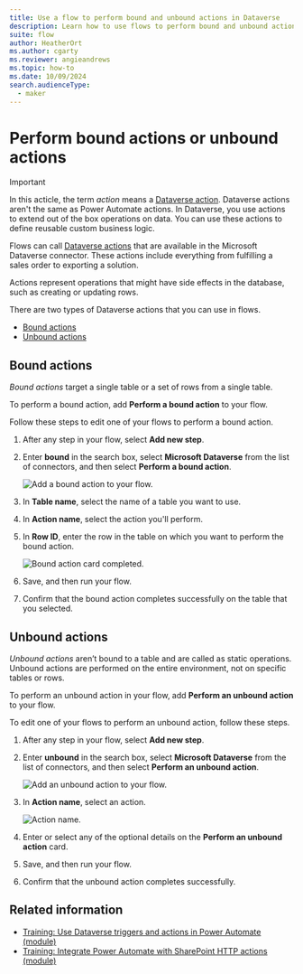 ```yaml
---
title: Use a flow to perform bound and unbound actions in Dataverse
description: Learn how to use flows to perform bound and unbound actions in Microsoft Dataverse.
suite: flow
author: HeatherOrt
ms.author: cgarty
ms.reviewer: angieandrews
ms.topic: how-to
ms.date: 10/09/2024
search.audienceType: 
  - maker
---
```


# Perform bound actions or unbound actions

> [!IMPORTANT]
> In this acticle, the term *action* means a [Dataverse action](/dynamics365/customer-engagement/web-api/actions?view=dynamics-ce-odata-9&preserve-view=true).
>Dataverse actions aren't the same as Power Automate actions. In Dataverse, you use actions to extend out of the box operations on data. You can use these actions to define reusable custom business logic.

Flows can call [Dataverse actions](/dynamics365/customer-engagement/web-api/actions?view=dynamics-ce-odata-9&preserve-view=true) that are available in the Microsoft Dataverse connector. These actions include everything from fulfilling a sales order to exporting a solution.

Actions represent operations that might have side effects in the database, such as creating or updating rows.

There are two types of Dataverse actions that you can use in flows.

- [Bound actions](#bound-actions)
- [Unbound actions](#unbound-actions)

## Bound actions

*Bound actions* target a single table or a set of rows from a single table.

To perform a bound action, add **Perform a bound action** to your flow.

Follow these steps to edit one of your flows to perform a bound action.

1. After any step in your flow, select **Add new step**.
1. Enter **bound** in the search box, select **Microsoft Dataverse** from the list of connectors, and then select **Perform a bound action**.

   ![Add a bound action to your flow.](../media/dataverse-how-tos/bound-1.png "Add a bound action to your flow")

1. In **Table name**, select the name of a table you want to use.
1. In **Action name**, select the action you'll perform.
1. In **Row ID**, enter the row in the table on which you want to perform the bound action.

   ![Bound action card completed.](../media/dataverse-how-tos/bound-complete.png "Bound action card completed")

1. Save, and then run your flow.
1. Confirm that the bound action completes successfully on the table that you selected.

## Unbound actions

*Unbound actions* aren’t bound to a table and are called as static operations. Unbound actions are performed on the entire environment, not on specific tables or rows.

To perform an unbound action in your flow, add **Perform an unbound action** to your flow.

To edit one of your flows to perform an unbound action, follow these steps.

1. After any step in your flow, select **Add new step**.
1. Enter **unbound** in the search box, select **Microsoft Dataverse** from the list of connectors, and then select **Perform an unbound action**.

   ![Add an unbound action to your flow.](../media/dataverse-how-tos/bound-2.png "Add an unbound action to your flow")

1. In **Action name**, select an action.

   ![Action name.](../media/dataverse-how-tos/bound-3.png "Action name")

1. Enter or select any of the optional details on the **Perform an unbound action** card.
1. Save, and then run your flow.
1. Confirm that the unbound action completes successfully.

## Related information

- [Training: Use Dataverse triggers and actions in Power Automate (module)](/training/modules/use-dataverse-triggers-actions/)
- [Training: Integrate Power Automate with SharePoint HTTP actions (module)](/training/modules/integration-http-connector/)
